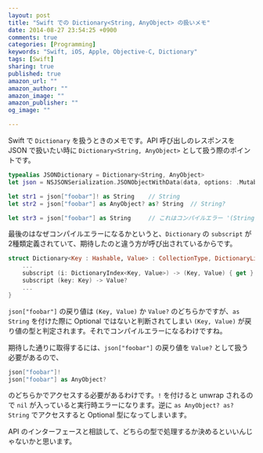 ```yaml
---
layout: post
title: "Swift での Dictionary<String, AnyObject> の扱いメモ"
date: 2014-08-27 23:54:25 +0900
comments: true
categories: [Programming]
keywords: "Swift, iOS, Apple, Objective-C, Dictionary"
tags: [Swift]
sharing: true
published: true
amazon_url: ""
amazon_author: ""
amazon_image: ""
amazon_publisher: ""
og_image: ""

---
```


Swift で `Dictionary` を扱うときのメモです。API 呼び出しのレスポンスを JSON で扱いたい時に `Dictionary<String, AnyObject>` として扱う際のポイントです。

```swift
typealias JSONDictionary = Dictionary<String, AnyObject>
let json = NSJSONSerialization.JSONObjectWithData(data, options: .MutableContainers, error: nil) as JSONDictionary

let str1 = json["foobar"]! as String    // String
let str2 = json["foobar"] as AnyObject? as? String  // String?

let str3 = json["foobar"] as String     // これはコンパイルエラー '(String, AnyObject)' is not convertible to 'String'
```

最後のはなぜコンパイルエラーになるかというと、`Dictionary` の `subscript` が2種類定義されていて、期待したのと違う方が呼び出されているからです。

```swift
struct Dictionary<Key : Hashable, Value> : CollectionType, DictionaryLiteralConvertible {
    ...
    subscript (i: DictionaryIndex<Key, Value>) -> (Key, Value) { get }
    subscript (key: Key) -> Value?
    ...
}
```

`json["foobar"]` の戻り値は `(Key, Value)` か `Value?` のどちらかですが、`as String` を付けた際に Optional ではないと判断されてしまい `(Key, Value)` が戻り値の型と判定されます。それでコンパイルエラーになるわけですね。

期待した通りに取得するには、`json["foobar"]` の戻り値を `Value?` として扱う必要があるので、

```swift
json["foobar"]!
json["foobar"] as AnyObject?
```
のどちらかでアクセスする必要があるわけです。`!` を付けると unwrap されるので `nil` が入っていると実行時エラーになります。逆に `as AnyObject? as? String` でアクセスすると Optional 型になってしまいます。

API のインターフェースと相談して、どちらの型で処理するか決めるといいんじゃないかと思います。
